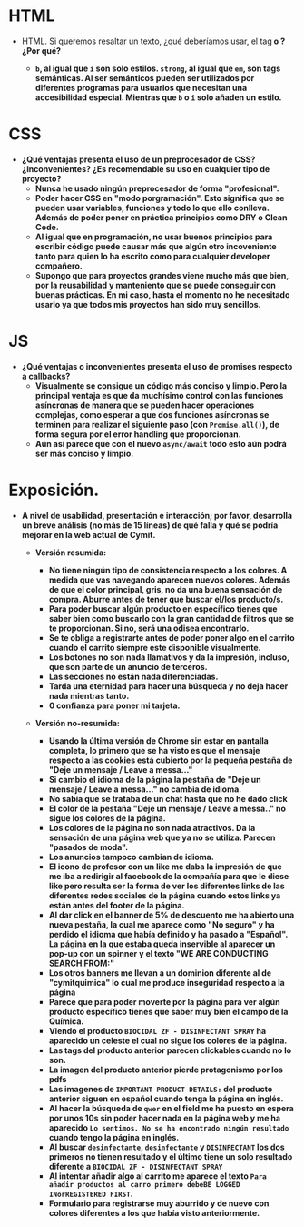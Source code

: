 # HTML
- HTML. Si queremos resaltar un texto, ¿qué deberíamos usar, el tag ​<b>​ o ​<strong>​? ¿Por qué?
  - `b`, al igual que `i` son solo estilos. `strong`, al igual que `em`, son tags semánticas. Al ser semánticos pueden ser utilizados por diferentes programas para usuarios que necesitan una accesibilidad especial. Mientras que `b` o `i` solo añaden un estilo. 

# CSS
- ¿Qué ventajas presenta el uso de un preprocesador de CSS? ¿Inconvenientes? ¿Es recomendable su uso en cualquier tipo de proyecto?
  - Nunca he usado ningún preprocesador de forma "profesional".
  - Poder hacer CSS en "modo porgramación". Esto significa que se pueden usar variables, funciones y todo lo que ello conlleva. Además de poder poner en práctica principios como DRY o Clean Code.
  - Al igual que en programación, no usar buenos principios para escribir código puede causar más que algún otro incoveniente tanto para quien lo ha escrito como para cualquier developer compañero. 
  - Supongo que para proyectos grandes viene mucho más que bien, por la reusabilidad y manteniento que se puede conseguir con buenas prácticas. En mi caso, hasta el momento no he necesitado usarlo ya que todos mis proyectos han sido muy sencillos. 

# JS
- ¿Qué ventajas o inconvenientes presenta el uso de ​promises​ respecto a ​callbacks​?
  - Visualmente se consigue un código más conciso y limpio. Pero la principal ventaja es que da muchísimo control con las funciones asíncronas de manera que se pueden hacer operaciones complejas, como esperar a que dos funciones asíncronas se terminen para realizar el siguiente paso (con `Promise.all()`), de forma segura por el error handling que proporcionan. 
  - Aún así parece que con el nuevo `async/await` todo esto aún podrá ser más conciso y limpio. 

# Exposición. 
- A nivel de usabilidad, presentación e interacción; por favor, desarrolla un breve análisis (no más de 15 líneas) de qué falla y qué se podría mejorar en la web actual de ​Cymit​.

  - Versión resumida: 
    - No tiene ningún tipo de consistencia respecto a los colores. A medida que vas navegando aparecen nuevos colores. Además de que el color principal, gris, no da una buena sensación de compra. Aburre antes de tener que buscar el/los producto/s.
    - Para poder buscar algún producto en específico tienes que saber bien como buscarlo con la gran cantidad de filtros que se te proporcionan. Si no, será una odisea encontrarlo.
    - Se te obliga a registrarte antes de poder poner algo en el carrito cuando el carrito siempre este disponible visualmente.
    - Los botones no son nada llamativos y da la impresión, incluso, que son parte de un anuncio de terceros. 
    - Las secciones no están nada diferenciadas.
    - Tarda una eternidad para hacer una búsqueda y no deja hacer nada mientras tanto. 
    - 0 confianza para poner mi tarjeta.


  - Versión no-resumida:
    - Usando la última versión de Chrome sin estar en pantalla completa, lo primero que se ha visto es que el mensaje respecto a las cookies está cubierto por la pequeña pestaña de "Deje un mensaje / Leave a messa..."
    - Si cambio el idioma de la página la pestaña de "Deje un mensaje / Leave a messa..." no cambia de idioma. 
    - No sabía que se trataba de un chat hasta que no he dado click
    - El color de la pestaña "Deje un mensaje / Leave a messa.." no sigue los colores de la página.
    - Los colores de la página no son nada atractivos. Da la sensación de una página web que ya no se utiliza. Parecen "pasados de moda".
    - Los anuncios tampoco cambian de idioma.
    - El icono de profesor con un like me daba la impresión de que me iba a redirigir al facebook de la compañía para que le diese like pero resulta ser la forma de ver los diferentes links de las diferentes redes sociales de la página cuando estos links ya están antes del footer de la página. 
    - Al dar click en el banner de 5% de descuento me ha abierto una nueva pestaña, la cual me aparece como "No seguro" y ha perdido el idioma que había definido y ha pasado a "Español". La página en la que estaba queda inservible al aparecer un pop-up con un spinner y el texto "WE ARE CONDUCTING SEARCH FROM:"
    - Los otros banners me llevan a un dominion diferente al de "cymitquimica" lo cual me produce inseguridad respecto a la página
    - Parece que para poder moverte por la página para ver algún producto específico tienes que saber muy bien el campo de la Química. 
    - Viendo el producto `BIOCIDAL ZF - DISINFECTANT SPRAY` ha aparecido un celeste el cual no sigue los colores de la página. 
    - Las tags del producto anterior parecen clickables cuando no lo son.
    - La imagen del producto anterior pierde protagonismo por los pdfs
    - Las imagenes de `IMPORTANT PRODUCT DETAILS:` del producto anterior siguen en español cuando tenga la página en inglés.
    - Al hacer la búsqueda de `qwer` en el field me ha puesto en espera por unos 10s sin poder hacer nada en la página web y me ha aparecido `Lo sentimos. No se ha encontrado ningún resultado` cuando tengo la página en inglés.
    - Al buscar `desinfectante`, `desinfectante` y `DISINFECTANT` los dos primeros no tienen resultado y el último tiene un solo resultado diferente a `BIOCIDAL ZF - DISINFECTANT SPRAY`
    - Al intentar añadir algo al carrito me aparece el texto `Para añadir productos al carro primero debeBE LOGGED INorREGISTERED FIRST`.
    - Formulario para registrarse muy aburrido y de nuevo con colores diferentes a los que había visto anteriormente.
